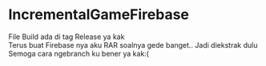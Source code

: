 # IncrementalGameFirebase

File Build ada di tag Release ya kak <br />
Terus buat Firebase nya aku RAR soalnya gede banget.. Jadi diekstrak dulu <br />
Semoga cara ngebranch ku bener ya kak:( <br />
